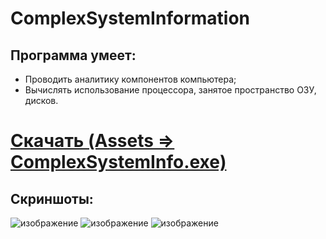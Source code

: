# ComplexSystemInformation
## Программа умеет:
- Проводить аналитику компонентов компьютера;
- Вычислять использование процессора, занятое пространство ОЗУ, дисков.

# [Скачать (Assets => ComplexSystemInfo.exe)](https://github.com/liaten/ComplexSystemInformation/releases)

## Скриншоты:
![изображение](https://user-images.githubusercontent.com/35489460/139940200-4a92b7ff-2d67-4b74-9e4d-ff8b008a8536.png)
![изображение](https://user-images.githubusercontent.com/35489460/139940251-68551d52-78d5-466c-bb91-85f86d754b3e.png)
![изображение](https://user-images.githubusercontent.com/35489460/139940291-2d77a6fe-43a3-49cf-bec4-4958763e0aeb.png)
